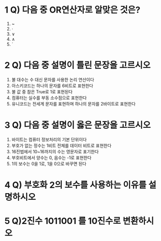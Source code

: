 # 1 Q) 다음 중 OR연산자로 알맞은 것은?
1. ~
2. ·
3. ∨
4. ∧
5. ´


# 2 Q) 다음 중 설명이 틀린 문장을 고르시오
1. 불 대수는 수 대신 문자를 사용한 논리 연산이다
2. 아스키코드는 하나의 문자를 6비트로 표현한다
3. 불 값 중 참은 True로 1로 표현된다
4. 컴퓨터는 실수를 부동 소수점으로 표현한다
5. 유니코드는 전세계 문자를 표현하며 하나의 문자를 2바이트로 표현한다

# 3 Q) 다음 중 설명이 옳은 문장을 고르시오
1. 바이트는 컴퓨터 정보처리의 기본 단위이다
2. 부호가 없는 정수는 1비트 전체를 데이터 비트로 표현한다
3. 16진법에서 10~16까지의 수는 영문자로 표기한다
4. 부호비트에서 양수는 0, 음수는 -1로 표현한다
5. 1의 보수는 0을 1로, 1을 0으로 바꾸면 된다

# 4 Q) 부호화 2의 보수를 사용하는 이유를 설명하시오

# 5 Q)2진수 1011001 를 10진수로 변환하시오
